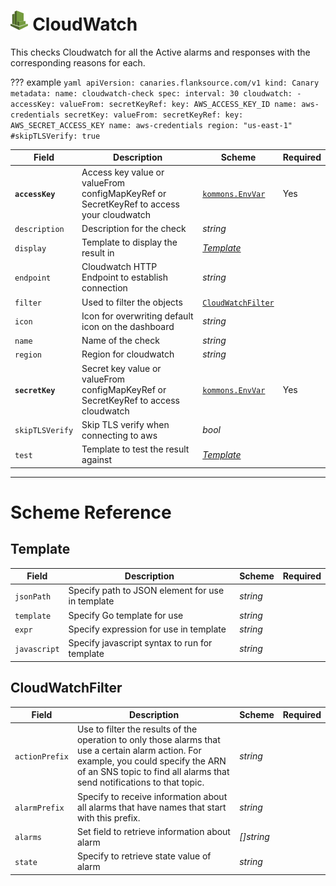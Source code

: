 # <img src='https://raw.githubusercontent.com/flanksource/flanksource-ui/main/src/icons/cloudwatch.svg' style='height: 32px'/> CloudWatch

This checks Cloudwatch for all the Active alarms and responses with the corresponding reasons for each. 

??? example
     ```yaml
     apiVersion: canaries.flanksource.com/v1
     kind: Canary
     metadata:
       name: cloudwatch-check
     spec:
       interval: 30
       cloudwatch:
         - accessKey:
             valueFrom:
               secretKeyRef:
                 key: AWS_ACCESS_KEY_ID
                 name: aws-credentials
           secretKey:
             valueFrom:
               secretKeyRef:
                 key: AWS_SECRET_ACCESS_KEY
                 name: aws-credentials
           region: "us-east-1"
           #skipTLSVerify: true
     ```

| Field | Description | Scheme | Required |
| ----- | ----------- | ------ | -------- |
| **`accessKey`** | Access key value or valueFrom configMapKeyRef or SecretKeyRef to access your cloudwatch | [`kommons.EnvVar`](https://pkg.go.dev/github.com/flanksource/kommons#EnvVar) | Yes |
| `description` | Description for the check | *string* |  |
| `display` | Template to display the result in | [*Template*](#template) |  |
| `endpoint` | Cloudwatch HTTP Endpoint to establish connection | *string* |  |
| `filter` | Used to filter the objects | [`CloudWatchFilter`](#cloudwatchfilter) |  |
| `icon` | Icon for overwriting default icon on the dashboard | *string* |  |
| `name` | Name of the check | *string* |  |
| `region` | Region for cloudwatch | *string* |  |
| **`secretKey`** | Secret key value or valueFrom configMapKeyRef or SecretKeyRef to access cloudwatch | [`kommons.EnvVar`](https://pkg.go.dev/github.com/flanksource/kommons#EnvVar) | Yes |
| `skipTLSVerify` | Skip TLS verify when connecting to aws | *bool* |  |
| `test` | Template to test the result against | [*Template*](#template) |  |

---
# Scheme Reference
## Template

| Field | Description | Scheme | Required |
| ----- | ----------- | ------ | -------- |
| `jsonPath` | Specify path to JSON element for use in template | *string* |  |
| `template` | Specify Go template for use | *string* |  |
| `expr` | Specify expression for use in template  | *string* |  |
| `javascript` | Specify javascript syntax to run for template | *string* |  |


## CloudWatchFilter

| Field | Description | Scheme | Required |
| ----- | ----------- | ------ | -------- |
| `actionPrefix` | Use to filter the results of the operation to only those alarms that use a certain alarm action. For example, you could specify the ARN of an SNS topic to find all alarms that send notifications to that topic. | *string* |  |
| `alarmPrefix` | Specify to receive information about all alarms that have names that start with this prefix. | *string* |  |
| `alarms` | Set field to retrieve information about alarm | *\[\]string* |  |
| `state` | Specify to retrieve state value of alarm | *string* |  |

